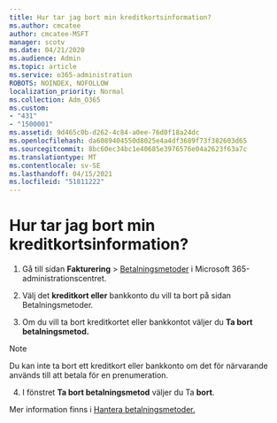 ```yaml
---
title: Hur tar jag bort min kreditkortsinformation?
ms.author: cmcatee
author: cmcatee-MSFT
manager: scotv
ms.date: 04/21/2020
ms.audience: Admin
ms.topic: article
ms.service: o365-administration
ROBOTS: NOINDEX, NOFOLLOW
localization_priority: Normal
ms.collection: Adm_O365
ms.custom:
- "431"
- "1500001"
ms.assetid: 9d465c0b-d262-4c84-a0ee-76d0f18a24dc
ms.openlocfilehash: da6089404550d8025e4a4df3689f73f382603d65
ms.sourcegitcommit: 8bc60ec34bc1e40685e3976576e04a2623f63a7c
ms.translationtype: MT
ms.contentlocale: sv-SE
ms.lasthandoff: 04/15/2021
ms.locfileid: "51811222"
---
```

# <a name="how-do-i-remove-my-credit-card-information"></a>Hur tar jag bort min kreditkortsinformation?

1. Gå till sidan **Fakturering** \> [Betalningsmetoder](https://go.microsoft.com/fwlink/p/?linkid=2018806) i Microsoft 365-administrationscentret.

2. Välj det **kreditkort eller** bankkonto du vill ta bort på sidan Betalningsmetoder.

3. Om du vill ta bort kreditkortet eller bankkontot väljer du **Ta bort betalningsmetod.**

> [!NOTE]
> Du kan inte ta bort ett kreditkort eller bankkonto om det för närvarande används till att betala för en prenumeration.

4. I fönstret **Ta bort betalningsmetod** väljer du Ta **bort**.

Mer information finns i [Hantera betalningsmetoder.](https://docs.microsoft.com/microsoft-365/commerce/billing-and-payments/manage-payment-methods)